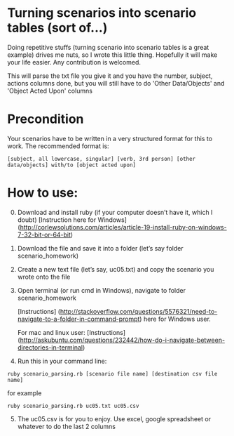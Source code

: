 # Turning scenarios into scenario tables (sort of...)

Doing repetitive stuffs (turning scenario into scenario tables is a great example) drives me nuts, so I wrote this little thing. Hopefully it will make your life easier. Any contribution is welcomed.

This will parse the txt file you give it and you have the number, subject, actions columns done, but you will still have to do 'Other Data/Objects' and 'Object Acted Upon' columns

# Precondition
Your scenarios have to be written in a very structured format for this to work. The recommended format is:
```
[subject, all lowercase, singular] [verb, 3rd person] [other data/objects] with/to [object acted upon]
```

# How to use:

0. Download and install ruby (if your computer doesn’t have it, which I doubt) 
[Instruction here for Windows] (http://corlewsolutions.com/articles/article-19-install-ruby-on-windows-7-32-bit-or-64-bit)

1. Download the file and save it into a folder (let’s say folder scenario_homework)

2. Create a new text file (let’s say, uc05.txt) and copy the scenario you wrote onto the file

3. Open terminal (or run cmd in Windows), navigate to folder scenario_homework

   [Instructions] (http://stackoverflow.com/questions/5576321/need-to-navigate-to-a-folder-in-command-prompt) here for Windows user.
 
   For mac and linux user: [Instructions] (http://askubuntu.com/questions/232442/how-do-i-navigate-between-directories-in-terminal)
 
4. Run this in your command line:
  ```
  ruby scenario_parsing.rb [scenario file name] [destination csv file name]
  ```
  for example
  ```
  ruby scenario_parsing.rb uc05.txt uc05.csv
  ```

5. The uc05.csv is for  you to enjoy. Use excel, google spreadsheet or whatever to do the last 2 columns
